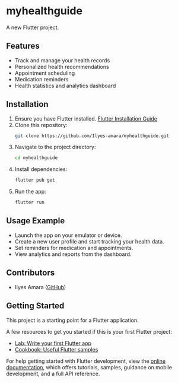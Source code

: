 # myhealthguide

A new Flutter project.

## Features
- Track and manage your health records
- Personalized health recommendations
- Appointment scheduling
- Medication reminders
- Health statistics and analytics dashboard

## Installation
1. Ensure you have Flutter installed. [Flutter Installation Guide](https://docs.flutter.dev/get-started/install)
2. Clone this repository:
   ```sh
   git clone https://github.com/Ilyes-amara/myhealthguide.git
   ```
3. Navigate to the project directory:
   ```sh
   cd myhealthguide
   ```
4. Install dependencies:
   ```sh
   flutter pub get
   ```
5. Run the app:
   ```sh
   flutter run
   ```

## Usage Example
- Launch the app on your emulator or device.
- Create a new user profile and start tracking your health data.
- Set reminders for medication and appointments.
- View analytics and reports from the dashboard.

## Contributors
- Ilyes Amara ([GitHub](https://github.com/Ilyes-amara))

## Getting Started

This project is a starting point for a Flutter application.

A few resources to get you started if this is your first Flutter project:

- [Lab: Write your first Flutter app](https://docs.flutter.dev/get-started/codelab)
- [Cookbook: Useful Flutter samples](https://docs.flutter.dev/cookbook)

For help getting started with Flutter development, view the
[online documentation](https://docs.flutter.dev/), which offers tutorials,
samples, guidance on mobile development, and a full API reference.
